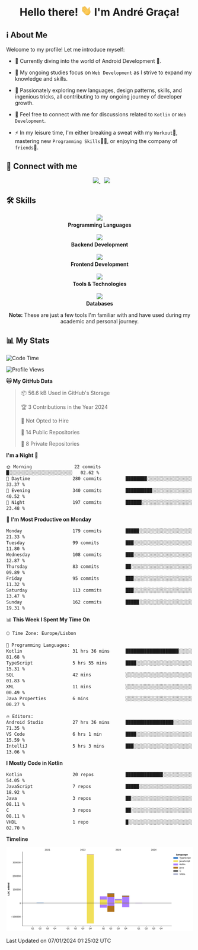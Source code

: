 <h1 align="center">Hello there! <img src="https://raw.githubusercontent.com/ABSphreak/ABSphreak/master/gifs/Hi.gif" width="30"> I'm André Graça!</h1>

## ℹ️ About Me

Welcome to my profile! Let me introduce myself:

- 🔭 Currently diving into the world of Android Development 📱.

- 🌱 My ongoing studies focus on `Web Development` as I strive to expand my knowledge and skills.
 
- 🚀 Passionately exploring new languages, design patterns, skills, and ingenious tricks, all contributing to my ongoing journey of developer growth.

- 💬 Feel free to connect with me for discussions related to `Kotlin` or `Web Development`.

- ⚡ In my leisure time, I'm either breaking a sweat with my `Workout`💪, mastering new `Programming Skills`👨‍💻, or enjoying the company of `friends`👥.

## 🤝 Connect with me

<p align="center">
  <a style="margin-left: 10px;" target="_blank" href="mailto:sindrome.gracinha@gmail.com">
    <img width="50px" src="https://play-lh.googleusercontent.com/KSuaRLiI_FlDP8cM4MzJ23ml3og5Hxb9AapaGTMZ2GgR103mvJ3AAnoOFz1yheeQBBI">
  </a>
  <a style="margin-left: 10px;" target="_blank" href="https://twitter.com/Andre_Graca3">
    <img src="https://skillicons.dev/icons?i=twitter">
  </a>
</p>

## 🛠️ Skills

<div align="center">
  <p align="center">
    <img src="https://skillicons.dev/icons?i=kotlin,java,js,ts,python,c&perline=6" /><br/>
    <b>Programming Languages</b><br/><br/>
    <img src="https://skillicons.dev/icons?i=spring,nodejs,express&perline=5" /><br/>
    <b>Backend Development</b><br/><br/>
    <img src="https://skillicons.dev/icons?i=react,nextjs,html,css,bootstrap,tailwind&perline=6" /><br/>
    <b>Frontend Development</b><br/><br/>
    <img src="https://skillicons.dev/icons?i=docker,linux,bash,git,github,androidstudio,jenkins,postman&perline=9" /><br/>
    <b>Tools & Technologies</b><br/><br/>
    <img src="https://skillicons.dev/icons?i=postgres,mongodb&perline=2" /><br/>
    <b>Databases</b>
  </p> 
  <p align="center"><b>Note:</b> These are just a few tools I'm familiar with and have used during my academic and personal journey.</p>
</div>

## 📊 My Stats

<!--START_SECTION:waka-->
![Code Time](http://img.shields.io/badge/Code%20Time-605%20hrs%2054%20mins-blue)

![Profile Views](http://img.shields.io/badge/Profile%20Views-0-blue)

**🐱 My GitHub Data** 

> 📦 56.6 kB Used in GitHub's Storage 
 > 
> 🏆 3 Contributions in the Year 2024
 > 
> 🚫 Not Opted to Hire
 > 
> 📜 14 Public Repositories 
 > 
> 🔑 8 Private Repositories 
 > 
**I'm a Night 🦉** 

```text
🌞 Morning                22 commits          █░░░░░░░░░░░░░░░░░░░░░░░░   02.62 % 
🌆 Daytime                280 commits         ████████░░░░░░░░░░░░░░░░░   33.37 % 
🌃 Evening                340 commits         ██████████░░░░░░░░░░░░░░░   40.52 % 
🌙 Night                  197 commits         ██████░░░░░░░░░░░░░░░░░░░   23.48 % 
```
📅 **I'm Most Productive on Monday** 

```text
Monday                   179 commits         █████░░░░░░░░░░░░░░░░░░░░   21.33 % 
Tuesday                  99 commits          ███░░░░░░░░░░░░░░░░░░░░░░   11.80 % 
Wednesday                108 commits         ███░░░░░░░░░░░░░░░░░░░░░░   12.87 % 
Thursday                 83 commits          ██░░░░░░░░░░░░░░░░░░░░░░░   09.89 % 
Friday                   95 commits          ███░░░░░░░░░░░░░░░░░░░░░░   11.32 % 
Saturday                 113 commits         ███░░░░░░░░░░░░░░░░░░░░░░   13.47 % 
Sunday                   162 commits         █████░░░░░░░░░░░░░░░░░░░░   19.31 % 
```


📊 **This Week I Spent My Time On** 

```text
🕑︎ Time Zone: Europe/Lisbon

💬 Programming Languages: 
Kotlin                   31 hrs 36 mins      ████████████████████░░░░░   81.68 % 
TypeScript               5 hrs 55 mins       ████░░░░░░░░░░░░░░░░░░░░░   15.31 % 
SQL                      42 mins             ░░░░░░░░░░░░░░░░░░░░░░░░░   01.83 % 
XML                      11 mins             ░░░░░░░░░░░░░░░░░░░░░░░░░   00.49 % 
Java Properties          6 mins              ░░░░░░░░░░░░░░░░░░░░░░░░░   00.27 % 

🔥 Editors: 
Android Studio           27 hrs 36 mins      ██████████████████░░░░░░░   71.35 % 
VS Code                  6 hrs 1 min         ████░░░░░░░░░░░░░░░░░░░░░   15.59 % 
IntelliJ                 5 hrs 3 mins        ███░░░░░░░░░░░░░░░░░░░░░░   13.06 % 
```

**I Mostly Code in Kotlin** 

```text
Kotlin                   20 repos            ██████████████░░░░░░░░░░░   54.05 % 
JavaScript               7 repos             █████░░░░░░░░░░░░░░░░░░░░   18.92 % 
Java                     3 repos             ██░░░░░░░░░░░░░░░░░░░░░░░   08.11 % 
C                        3 repos             ██░░░░░░░░░░░░░░░░░░░░░░░   08.11 % 
VHDL                     1 repo              █░░░░░░░░░░░░░░░░░░░░░░░░   02.70 % 
```



**Timeline**

![Lines of Code chart](https://raw.githubusercontent.com/AndreGraca3/AndreGraca3/main/assets/bar_graph.png)


 Last Updated on 07/01/2024 01:25:02 UTC
<!--END_SECTION:waka-->

